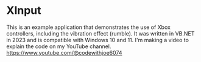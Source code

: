 # XInput
This is an example application that demonstrates the use of Xbox controllers, including the vibration effect (rumble). It was written in VB.NET in 2023 and is compatible with Windows 10 and 11. I'm making a video to explain the code on my YouTube channel. https://www.youtube.com/@codewithjoe6074
